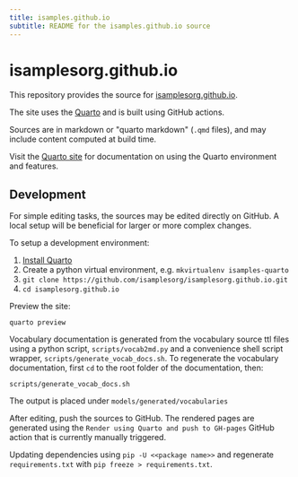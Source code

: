 ```yaml
---
title: isamples.github.io
subtitle: README for the isamples.github.io source
---
```


# isamplesorg.github.io

This repository provides the source for [isamplesorg.github.io](https://isamplesorg.github.io). 

The site uses the [Quarto](https://quarto.org/) and is built using GitHub actions.

Sources are in markdown or "quarto markdown" (`.qmd` files), and may include content computed at build time.

Visit the [Quarto site](https://quarto.org/docs/guide/) for documentation on using the Quarto environment and features.

## Development

For simple editing tasks, the sources may be edited directly on GitHub. A local setup will be beneficial for larger or more complex changes.

To setup a development environment:

1. [Install Quarto](https://quarto.org/docs/get-started/)
2. Create a python virtual environment, e.g. `mkvirtualenv isamples-quarto`
3. `git clone https://github.com/isamplesorg/isamplesorg.github.io.git`
4. `cd isamplesorg.github.io`

Preview the site:
```
quarto preview
```

Vocabulary documentation is generated from the vocabulary source ttl files using a python script, `scripts/vocab2md.py` and a convenience shell script wrapper, `scripts/generate_vocab_docs.sh`. To regenerate the vocabulary documentation, first `cd` to the root folder of the documentation, then:

```
scripts/generate_vocab_docs.sh
```

The output is placed under `models/generated/vocabularies`

After editing, push the sources to GitHub. The rendered pages are generated using the `Render using Quarto and push to GH-pages` GitHub action that is currently manually triggered.

Updating dependencies using `pip -U <<package name>>` and regenerate `requirements.txt` with `pip freeze > requirements.txt`.